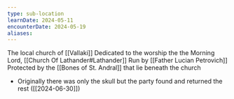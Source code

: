 ```yaml
---
type: sub-location
learnDate: 2024-05-11
encounterDate: 2024-05-19
aliases:
---
```

The local church of [[Vallaki]] 
Dedicated to the worship the the Morning Lord, [[Church Of Lathander#Lathander]]
Run by [[Father Lucian Petrovich]] 
Protected by the [[Bones of St. Andral]] that lie beneath the church 
- Originally there was only the skull but the party found and returned the rest ([[2024-06-30]])